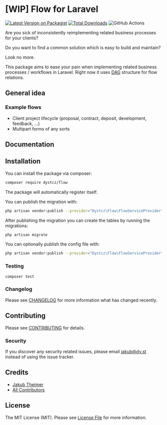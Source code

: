 # [WIP] Flow for Laravel

[![Latest Version on Packagist](https://img.shields.io/packagist/v/dystcz/flow.svg?style=flat-square)](https://packagist.org/packages/dystcz/flow)
[![Total Downloads](https://img.shields.io/packagist/dt/dystcz/flow.svg?style=flat-square)](https://packagist.org/packages/dystcz/flow)
![GitHub Actions](https://github.com/dystcz/flow/actions/workflows/run-tests.yml/badge.svg)

Are you sick of inconsistently reimplementing related business processes for your clients?

Do you want to find a common solution which is easy to build and maintain?

Look no more.

This package aims to ease your pain when implementing related business processes / workflows in Laravel.
Right now it uses [DAG](https://en.wikipedia.org/wiki/Directed_acyclic_graph) structure for flow relations.

<!-- - [General idea](#general-idea) -->
<!-- - [Documentation](#documentation) -->
<!--     -   [How to create flow workflow](#flow-workflows) -->
<!--     -   [flow lifecycle events](#flow-lifecycle-events) -->
<!-- - [Installation](#installation) -->

## General idea


### Example flows

- Client project lifecycle (proposal, contract, deposit, development, feedback, ...)
- Multipart forms of any sorts

## Documentation


## Installation

You can install the package via composer:

```bash
composer require dystcz/flow
```

The package will automatically register itself.

You can publish the migration with:

```bash
php artisan vendor:publish --provider="Dystcz\Flow\FlowServiceProvider" --tag="migrations"
```

After publishing the migration you can create the tables by running the migrations:

```bash
php artisan migrate
```

You can optionally publish the config file with:

```bash
php artisan vendor:publish --provider="Dystcz\Flow\FlowServiceProvider" --tag="config"
```

### Testing

```bash
composer test
```

### Changelog

Please see [CHANGELOG](CHANGELOG.md) for more information what has changed recently.

## Contributing

Please see [CONTRIBUTING](CONTRIBUTING.md) for details.

### Security

If you discover any security related issues, please email jakub@dy.st instead of using the issue tracker.

## Credits

-   [Jakub Theimer](https://github.com/theimerj)
-   [All Contributors](../../contributors)

## License

The MIT License (MIT). Please see [License File](LICENSE.md) for more information.


